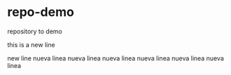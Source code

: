 # repo-demo
repository to demo

this is a new line

new line
nueva linea
nueva linea
nueva linea
nueva linea
nueva linea
nueva linea

